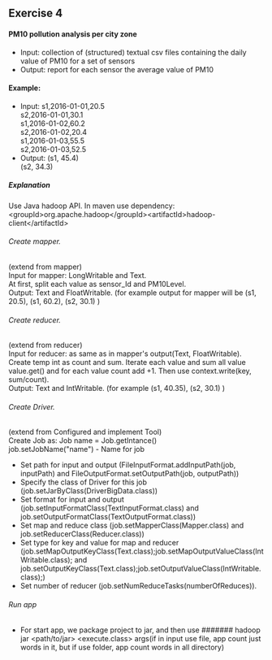 ## Exercise 4
#### PM10 pollution analysis per city zone
* Input:  collection of (structured) textual csv files
containing the daily value of PM10 for a set of
sensors
* Output: report for each sensor the average value
of PM10

#### Example:
* Input:  s1,2016-01-01,20.5<br />
        s2,2016-01-01,30.1<br />
        s1,2016-01-02,60.2<br />
s2,2016-01-02,20.4<br />
s1,2016-01-03,55.5<br />
s2,2016-01-03,52.5<br />
* Output:   (s1, 45.4) <br />
(s2, 34.3)<br />

##### Explanation
Use Java hadoop API. In maven use dependency:<br />
\<groupId>org.apache.hadoop\</groupId>\<artifactId>hadoop-client\</artifactId> <br />

###### Create mapper. 
(extend from mapper)<br />
Input for mapper: LongWritable and Text.<br />
At first, split each value as sensor_Id and PM10Level.<br />
Output: Text and FloatWritable. (for example output for mapper will be (s1, 20.5), (s1, 60.2), (s2, 30.1) )

###### Create reducer. 
(extend from reducer)<br />
Input for reducer: as same as in mapper's output(Text, FloatWritable). Create temp int as count and sum. 
Iterate each value and sum all value value.get() and for each value count add +1.
Then use context.write(key, sum/count). <br />
Output: Text and IntWritable. (for example (s1, 40.35), (s2, 30.1) )

###### Create Driver.
(extend from Configured and implement Tool)<br />
Create Job as: Job name = Job.getIntance()<br />
job.setJobName("name") - Name for job <br />

* Set path for input and output (FileInputFormat.addInputPath(job, inputPath) and FileOutputFormat.setOutputPath(job, outputPath)) <br />
* Specify the class of Driver for this job (job.setJarByClass(DriverBigData.class))<br />
* Set format for input and output (job.setInputFormatClass(TextInputFormat.class) and job.setOutputFormatClass(TextOutputFormat.class))<br />
* Set map and reduce class (job.setMapperClass(Mapper.class) and job.setReducerClass(Reducer.class))<br />
* Set type for key and value for map and reducer (job.setMapOutputKeyClass(Text.class);job.setMapOutputValueClass(IntWritable.class); and job.setOutputKeyClass(Text.class);job.setOutputValueClass(IntWritable.class);)<br />
* Set number of reducer (job.setNumReduceTasks(numberOfReduces)). 

###### Run app
* For start app, we package project to jar, and then use ####### hadoop jar \<path/to/jar> \<execute.class> args(if in input use file, app count just words in it, but if use folder, app count words in all directory)
